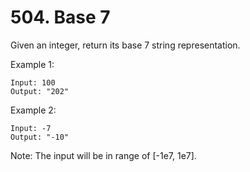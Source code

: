 # 504. Base 7

Given an integer, return its base 7 string representation.

Example 1:
```
Input: 100
Output: "202"
```

Example 2:
```
Input: -7
Output: "-10"
```

Note: The input will be in range of [-1e7, 1e7].
